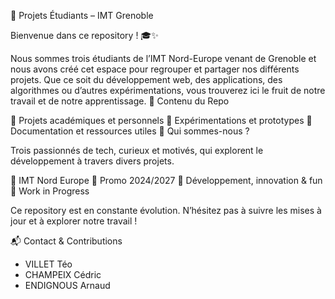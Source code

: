 🚀 Projets Étudiants – IMT Grenoble

Bienvenue dans ce repository ! 🎓✨

Nous sommes trois étudiants de l’IMT Nord-Europe venant de Grenoble et nous avons créé cet espace pour regrouper et partager nos différents projets. Que ce soit du développement web, des applications, des algorithmes ou d’autres expérimentations, vous trouverez ici le fruit de notre travail et de notre apprentissage.
📂 Contenu du Repo

📌 Projets académiques et personnels
📌 Expérimentations et prototypes
📌 Documentation et ressources utiles
👥 Qui sommes-nous ?

Trois passionnés de tech, curieux et motivés, qui explorent le développement à travers divers projets.

🔹 IMT Nord Europe
🔹 Promo 2024/2027
🔹 Développement, innovation & fun
🚧 Work in Progress

Ce repository est en constante évolution. N’hésitez pas à suivre les mises à jour et à explorer notre travail !

📬 Contact & Contributions
- VILLET Téo 
- CHAMPEIX Cédric
- ENDIGNOUS Arnaud
